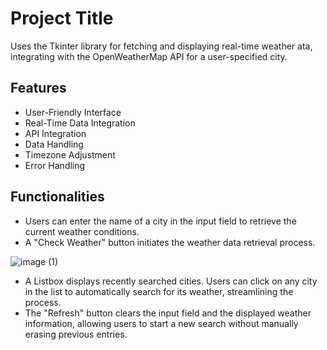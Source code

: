 
# Project Title

Uses the Tkinter library for fetching and displaying real-time weather ata, integrating with the OpenWeatherMap API for a user-specified city.


## Features

- User-Friendly Interface
- Real-Time Data Integration
- API Integration
- Data Handling
- Timezone Adjustment
- Error Handling


## Functionalities

- Users can enter the name of a city in the input field to retrieve the current weather conditions.
- A "Check Weather" button initiates the weather data retrieval process.

![image (1)](https://github.com/user-attachments/assets/1d2ebc9e-6bef-4abb-bbd6-b4e8a26a5681)

- A Listbox displays recently searched cities. Users can click on any city in the list to automatically search for its weather, streamlining the process.
- The "Refresh" button clears the input field and the displayed weather information, allowing users to start a new search without manually erasing previous entries.
